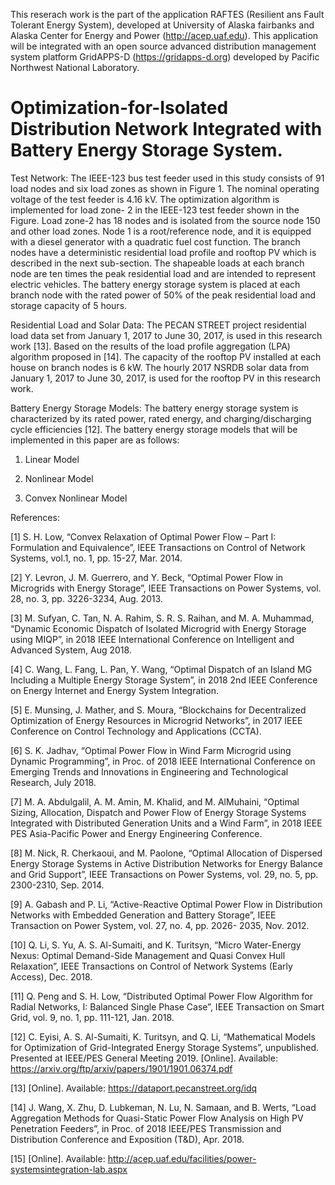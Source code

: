 This reserach work is the part of the application RAFTES (Resilient ans Fault Tolerant Energy System), developed at University of Alaska fairbanks and Alaska Center for Energy and Power (http://acep.uaf.edu). This application will be integrated with an open source advanced distribution management system platform GridAPPS-D (https://gridapps-d.org) developed by Pacific Northwest National Laboratory.

# Optimization-for-Isolated Distribution Network Integrated with Battery Energy Storage System.

Test Network:
The IEEE-123 bus test feeder used in this study consists of 91 load nodes and six load zones as shown in Figure 1. The nominal operating voltage of the test feeder is 4.16 kV. The optimization algorithm is implemented for load zone- 2 in the IEEE-123 test feeder shown in the Figure. Load zone-2 has 18 nodes and is isolated from the source node 150 and other load zones. Node 1 is a root/reference node, and it is equipped with a diesel generator with a quadratic fuel cost function. The branch nodes have a deterministic residential load profile and rooftop PV which is described in the next sub-section. The shapeable loads at each branch node are ten times the peak residential load and are intended to represent electric vehicles. The battery energy storage system is placed at each branch node with the rated power of 50% of the peak residential load and storage capacity of 5 hours.

Residential Load and Solar Data: 
The PECAN STREET project residential load data set from January 1, 2017 to June 30, 2017, is used in this research work [13]. Based on the results of the load profile aggregation (LPA) algorithm proposed in [14]. The capacity of the rooftop PV installed at each house on branch nodes is 6 kW. The hourly 2017 NSRDB solar data from January 1, 2017 to June 30, 2017, is used for the rooftop PV in this research work.

Battery Energy Storage Models:
The battery energy storage system is characterized by its rated power, rated energy, and charging/discharging cycle efficiencies [12]. The battery energy storage models that will be implemented in this paper are as follows:
1) Linear Model

2) Nonlinear Model

3) Convex Nonlinear Model


References:

[1] S. H. Low, “Convex Relaxation of Optimal Power Flow – Part I: Formulation and Equivalence”, IEEE Transactions on Control of Network Systems, vol.1, no. 1, pp. 15-27, Mar. 2014.

[2] Y. Levron, J. M. Guerrero, and Y. Beck, “Optimal Power Flow in Microgrids with Energy Storage”, IEEE Transactions on Power Systems, vol. 28, no. 3, pp. 3226-3234, Aug. 2013.

[3] M. Sufyan, C. Tan, N. A. Rahim, S. R. S. Raihan, and M. A. Muhammad, “Dynamic Economic Dispatch of Isolated Microgrid with Energy Storage using MIQP”, in 2018 IEEE International Conference on Intelligent and Advanced System, Aug 2018.

[4] C. Wang, L. Fang, L. Pan, Y. Wang, “Optimal Dispatch of an Island MG Including a Multiple Energy Storage System”, in 2018 2nd IEEE Conference on Energy Internet and Energy System Integration.

[5] E. Munsing, J. Mather, and S. Moura, “Blockchains for Decentralized Optimization of Energy Resources in Microgrid Networks”, in 2017 IEEE Conference on Control Technology and Applications (CCTA).

[6] S. K. Jadhav, “Optimal Power Flow in Wind Farm Microgrid using Dynamic Programming”, in Proc. of 2018 IEEE International Conference on Emerging Trends and Innovations in Engineering and Technological Research, July 2018.

[7] M. A. Abdulgalil, A. M. Amin, M. Khalid, and M. AlMuhaini, “Optimal Sizing, Allocation, Dispatch and Power Flow of Energy Storage Systems Integrated with Distributed Generation Units and a Wind Farm”, in 2018 IEEE PES Asia-Pacific Power and Energy Engineering Conference.

[8] M. Nick, R. Cherkaoui, and M. Paolone, “Optimal Allocation of Dispersed Energy Storage Systems in Active Distribution Networks for Energy Balance and Grid Support”, IEEE Transactions on Power Systems, vol. 29, no. 5, pp. 2300-2310, Sep. 2014.

[9] A. Gabash and P. Li, “Active-Reactive Optimal Power Flow in Distribution Networks with Embedded Generation and Battery Storage”, IEEE Transaction on Power System, vol. 27, no. 4, pp. 2026- 2035, Nov. 2012.

[10] Q. Li, S. Yu, A. S. Al-Sumaiti, and K. Turitsyn, “Micro Water-Energy Nexus: Optimal Demand-Side Management and Quasi Convex Hull Relaxation”, IEEE Transactions on Control of Network Systems (Early Access), Dec. 2018.

[11] Q. Peng and S. H. Low, “Distributed Optimal Power Flow Algorithm for Radial Networks, I: Balanced Single Phase Case”, IEEE Transaction on Smart Grid, vol. 9, no. 1, pp. 111-121, Jan. 2018.

[12] C. Eyisi, A. S. Al-Sumaiti, K. Turitsyn, and Q. Li, “Mathematical Models for Optimization of Grid-Integrated Energy Storage Systems”, unpublished. Presented at IEEE/PES General Meeting 2019. [Online]. Available: https://arxiv.org/ftp/arxiv/papers/1901/1901.06374.pdf

[13] [Online]. Available: https://dataport.pecanstreet.org/idq

[14] J. Wang, X. Zhu, D. Lubkeman, N. Lu, N. Samaan, and B. Werts, “Load Aggregation Methods for Quasi-Static Power Flow Analysis on High PV Penetration Feeders”, in Proc. of 2018 IEEE/PES Transmission and Distribution Conference and Exposition (T&D), Apr. 2018.

[15] [Online]. Available: http://acep.uaf.edu/facilities/power-systemsintegration-lab.aspx
